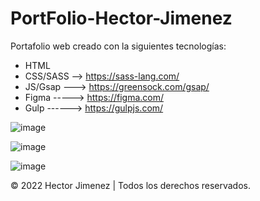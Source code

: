 # PortFolio-Hector-Jimenez

Portafolio web creado con la siguientes tecnologías: 

* HTML
* CSS/SASS --> https://sass-lang.com/
* JS/Gsap ---> https://greensock.com/gsap/
* Figma -----> https://figma.com/
* Gulp ------> https://gulpjs.com/

![image](https://user-images.githubusercontent.com/103299718/213880662-db3eea1d-a8c6-45ad-b4df-3c65f9c36c26.png)

![image](https://user-images.githubusercontent.com/103299718/213880681-cb69d1a8-e192-42a7-b74c-f48720f4fee6.png)

![image](https://user-images.githubusercontent.com/103299718/213880697-944f317a-f849-4e50-8e6f-95bfc48beb3d.png)

© 2022 Hector Jimenez | Todos los derechos reservados.
